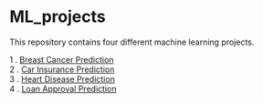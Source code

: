 # ML_projects
This repository contains four different machine learning projects.

1 . [Breast Cancer Prediction](https://github.com/abhi0444/ML_Projects/tree/main/Breast%20Cancer) <br>
2 . [Car Insurance Prediction](https://github.com/abhi0444/ML_Projects/tree/main/Car%20Insurance)<br>
3 . [Heart Disease Prediction](https://github.com/abhi0444/ML_Projects/tree/main/Heart%20Disease%20Prediction)<br>
4 . [Loan Approval Prediction](https://github.com/abhi0444/ML_Projects/tree/main/Loan%20Approval%20Project)<br>
